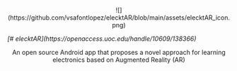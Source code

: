 <p align="center">
![](https://github.com/vsafontlopez/elecktAR/blob/main/assets/elecktAR_icon.png)
</p>

<em>
[# elecktAR](https://openaccess.uoc.edu/handle/10609/138366)
</em>

<p align="center">
An open source Android app that proposes a novel approach for learning electronics based on Augmented Reality (AR)
</p>

